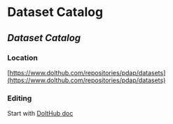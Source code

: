 # Dataset Catalog

## _Dataset Catalog_

### Location

[https://www.dolthub.com/repositories/pdap/datasets](https://www.dolthub.com/repositories/pdap/datasets)

### Editing

Start with [DoltHub doc](../data-storage/dolthub.md)

